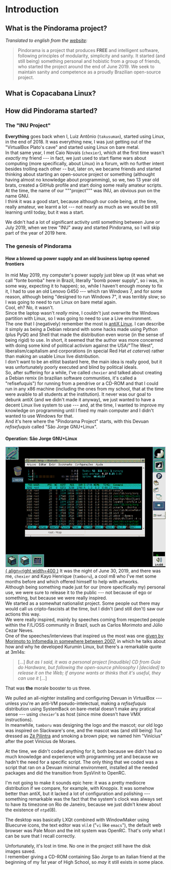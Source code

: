 # Introduction
## What is the Pindorama project?
*Translated to english from the [website](http://pindorama.twilightparadox.com/):*  
> Pindorama is a project that produces **FREE** and intelligent software,
> following principles of modularity, simplicity and sanity.
> It started (and still being) something personal and hobistic from a group of
> friends, who started the project around the end of June 2019.
> We seek to maintain sanity and competence as a proudly Brazilian open-source project.

## What is Copacabana Linux?

## How did Pindorama started?
### The "INU Project"
**Everything** goes back when I, Luiz Antônio (`takusuman`), started using Linux, in the end of 
2018. It was everything new, I was just getting out of the "VirtualBox Plato's cave" and
started using Linux on bare metal.  
In that same year, I met Caio Novais (`chexier`), 
which at the first time wasn't *exactly* my friend --- in fact, we just used to start flame wars 
about computing  (more specifically, about Linux) in a forum, with no further intent besides 
trolling each other -- but, later on, we became friends and started thinking about starting an 
open-source project or something (althought having almost no knowledge about programming), so
we, two 13 year old brats, created a GitHub profile and start doing some really amateur scripts. 
At the time, the name of our """project""" was INU, an obvious pun on the name GNU.  
I think it was a good start, because although our code being, at the time, really amateur, we
learnt a lot --- not nearly as much as we would be still learning until today, but it was a start.  

We didn't had a lot of significant activity until something between June or July
2019, when we trew "INU" away and started Pindorama, so I will skip part of the
year of 2019 here.

### The genesis of Pindorama

#### How a blowed up power supply and an old business laptop opened frontiers 
In mid May 2019, my computer's power supply just blew up (it was what we call "fonte bomba"
here in Brazil, literally "bomb power supply", so i was, in some way, expecting it to happen);
so, while I haven't enough money to fix it, I had to use an old Lenovo G450 --- 
which ran Windows 7, and for some reason, although being "designed to run Windows
7", it was terribly slow; so I was going to need to run Linux on bare metal again.  
Cool, eh? No, it wasn't.  
Since the laptop wasn't *really* mine, I couldn't just overwrite 
the Windows partition with Linux, so I was going to need to use a Live environment.  
The one that I (negatively) remember the most is [antiX Linux](http://antixlinux.com/).
I can describe it simply as being a Debian rebrand with some hacks made using
Python (plus PyQt) and Shell that made the distribution even worse (in the sense of
being rigid) to use.
In short, it seemed that the author was more concerned with doing some kind of 
political activism against the USA/"The West", liberalism/capitalism and corporations 
(in special Red Hat *et caterva*) rather than making an usable Linux live distribution.  
I don't want to be an elitist bastard here, the main idea is really good, but it was 
unfortunately poorly executed and blind by political ideals.  
So, after suffering for a while, I've called `chexier` and talked about creating a
Debian remix (in brazilian software communities, it's called a "refisefuquis") for 
running from a pendrive or a CD-ROM and that I could run in any x86 machine
(including the ones from my school, that at the time were avaible to all students
at the institution). It never was our goal to debunk antiX (and we didn't made it anyway), 
we just wanted to have a decent Linux live system to use --- and, at the time, I wanted to 
improve my knowledge on programming until I fixed my main computer and I didn't
wanted to use Windows for that.  
And it's here where the "Pindorama Project" starts, with this Devuan
*refisefuquis* called "São Jorge GNU+Linux".  

#### Operation: São Jorge GNU+Linux
[![](../img/sao_jorge_gnulinux.dithered.png){ align=right width=400 }](../img/sao_jorge_gnulinux.png)
It was the night of June 30, 2019, and there was me, `chexier` and Kayo Henrique
(`tamboru`), a cool m8 who I've met some months before and which offered 
himself to help with artworks.  
Although being something made just for our (more specifically my) personal use,
we were sure to release it to the public --- not because of ego or something, but
because we were really inspired.  
We started as a somewhat nationalist project. Some people out there may would call us
cripto-fascists at the time, but I didn't (and still don't) saw our actions this way.  
We were really inspired, mainly by speeches coming from respected people within
the F/L/OSS community in Brazil, such as Carlos Morimoto and Júlio Cezar Neves.  
One of the speeches/interviews that inspired us the most was one [given by
Morimoto to Infomedia in somewhere between 2007](http://youtu.be/-UvJj74DDm4), in 
which he talks about how and why he developed Kurumin Linux, but there's a
remarkable quote at 3m14s:
> [...] *But as I said, it was a personal project [inaudible] CD from Guia do Hardware,
> but following the open-source philosophy I [decided] to release it
> on the Web; if anyone wants or thinks that it's useful, they can use it* [...]

That was **the** morale booster to us three.  

We pulled an all-nighter installing and configuring Devuan in VirtualBox --- unless 
you're an anti-VM pseudo-intelectual, making a *refisefuquis* distribution using SystemBack
on bare-metal doesn't make any pratical sense --- using `chexier`'s as host (since mine 
doesn't have VMX instructions).  
In meanwhile, `tamboru` was designing the logo and the mascot; our old logo was
inspired on Slackware's one, and the mascot was (and still being) Tux dressed as 
[Zé Pilintra](https://en.wikipedia.org/wiki/Z%C3%A9_Pilintra) and smoking a brown pipe; 
we named him "Vinícius" after the poet Vinícius de Moraes.

At the time, we didn't coded anything for it, both because we didn't had so much
knowledge and experience with programming yet and because we hadn't the need 
for a specific script. The only thing that we coded was a script that ran on 
a Devuan minimal environment, installed all the needed packages and did the
transition from SysVinit to OpenRC.  

I'm not going to make it sounds epic here: it was a pretty mediocre distribution
if we compare, for example, with Knoppix. It was somehow better than antiX,
but it lacked a lot of configuration and polishing --- something remarkable was 
the fact that the system's clock was always set to have its timezone on Rio de 
Janeiro, because we just didn't knew about the existence of `ntpd`(8).

The desktop was basically LXQt combined with WindowMaker using Bluecurve icons, 
the text editor was vi.l.e ("`vi` like `emacs`"), the default web browser
was Pale Moon and the init system was OpenRC. That's only what I can be sure 
that I recall correctly.  

Unfortunately, it's lost in time. No one in the project still have the disk
images saved.  
I remember giving a CD-ROM containing São Jorge to an italian friend
at the beginning of my 1st year of High School, so *may* it still exists in some
place.  

